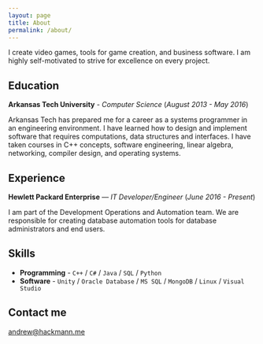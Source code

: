 ```yaml
---
layout: page
title: About
permalink: /about/
---
```


I create video games, tools for game creation, and business software. I am highly self-motivated to strive for excellence on every project.

## Education

**Arkansas Tech University** - *Computer Science* (*August 2013 - May 2016*)

Arkansas Tech has prepared me for a career as a systems programmer in an engineering environment. I have learned how to design and implement software that requires computations, data structures and interfaces. I have taken courses in C++ concepts, software engineering, linear algebra, networking, compiler design, and operating systems.

## Experience

**Hewlett Packard Enterprise** — *IT Developer/Engineer* (*June 2016 - Present*)

I am part of the Development Operations and Automation team. We are responsible for creating database automation tools for database administrators and end users.


## Skills

* **Programming** - `C++` / `C#` / `Java` / `SQL` / `Python`
* **Software** - `Unity` / `Oracle Database` / `MS SQL` / `MongoDB` / `Linux` / `Visual Studio`

## Contact me

[andrew@hackmann.me](mailto:andrew@hackmann.me)